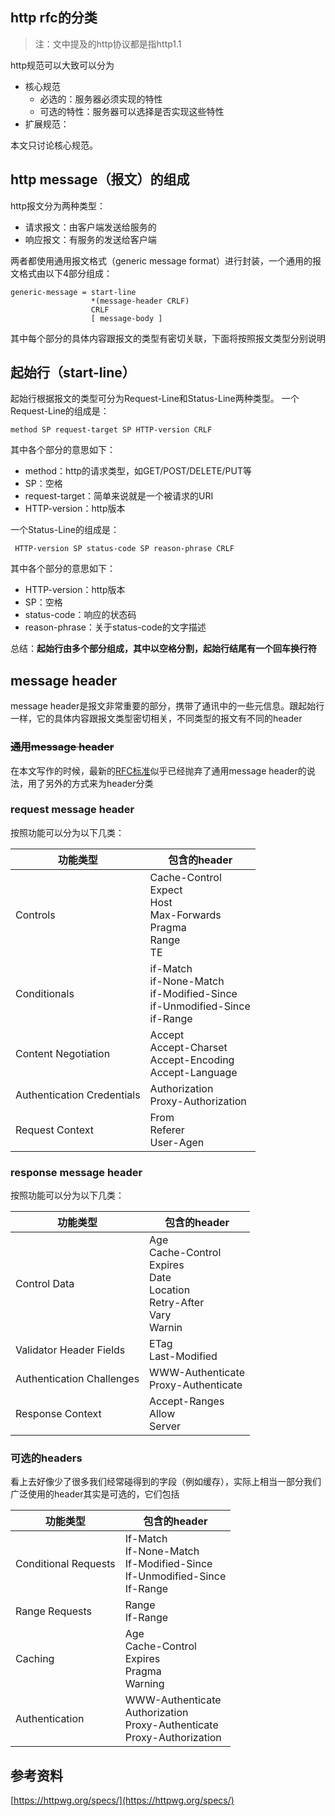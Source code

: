 ## http rfc的分类
>注：文中提及的http协议都是指http1.1  

http规范可以大致可以分为
* 核心规范
    * 必选的：服务器必须实现的特性
    * 可选的特性：服务器可以选择是否实现这些特性
* 扩展规范：

本文只讨论核心规范。


## http message（报文）的组成
http报文分为两种类型：
* 请求报文：由客户端发送给服务的
* 响应报文：有服务的发送给客户端

两者都使用通用报文格式（generic message format）进行封装，一个通用的报文格式由以下4部分组成：

```http
generic-message = start-line
                  *(message-header CRLF)
                  CRLF
                  [ message-body ]
```

其中每个部分的具体内容跟报文的类型有密切关联，下面将按照报文类型分别说明


## 起始行（start-line）
起始行根据报文的类型可分为Request-Line和Status-Line两种类型。  一个Request-Line的组成是：
```http
method SP request-target SP HTTP-version CRLF
````
其中各个部分的意思如下：
* method：http的请求类型，如GET/POST/DELETE/PUT等
* SP：空格
* request-target：简单来说就是一个被请求的URI
* HTTP-version：http版本

一个Status-Line的组成是：
```http
 HTTP-version SP status-code SP reason-phrase CRLF
```
其中各个部分的意思如下：
* HTTP-version：http版本
* SP：空格
* status-code：响应的状态码 
* reason-phrase：关于status-code的文字描述

总结：**起始行由多个部分组成，其中以空格分割，起始行结尾有一个回车换行符**


## message header
message header是报文非常重要的部分，携带了通讯中的一些元信息。跟起始行一样，它的具体内容跟报文类型密切相关，不同类型的报文有不同的header
### ~~通用message header~~
在本文写作的时候，最新的[RFC标准](https://httpwg.org/specs/rfc7230.html#RFC7231)似乎已经抛弃了通用message header的说法，用了另外的方式来为header分类
### request message header
按照功能可以分为以下几类：  

|功能类型|包含的header|
|---|---|
|Controls                       |Cache-Control<br>Expect<br>Host<br>Max-Forwards<br>Pragma<br>Range<br>TE|
|Conditionals                   |if-Match<br>if-None-Match<br>if-Modified-Since<br>if-Unmodified-Since<br>if-Range|
|Content Negotiation            |Accept<br>Accept-Charset<br>Accept-Encoding<br>Accept-Language|
|Authentication Credentials     |Authorization<br>Proxy-Authorization|
|Request Context                |From<br>Referer<br>User-Agen|

### response message header
按照功能可以分为以下几类： 

|功能类型|包含的header|
|---|---|
|Control Data               |Age<br>Cache-Control<br>Expires<br>Date<br>Location<br>Retry-After<br>Vary<br>Warnin|
|Validator Header Fields    |ETag<br>Last-Modified|
|Authentication Challenges  |WWW-Authenticate<br>Proxy-Authenticate|
|Response Context           |Accept-Ranges<br>Allow<br>Server|
<!-- * Control Data
    * Age	          
    * Cache-Control
    * Expires	      
    * Date	      
    * Location	  
    * Retry-After	  
    * Vary	      
    * Warning    
* Validator Header Fields（这种header应答上面Conditionals类的request header）
    * ETag	
    * Last-Modified
* Authentication Challenges  
    * WWW-Authenticate
    * Proxy-Authenticate
* Response Context  
    * Accept-Ranges
    * Allow	         
    * Server -->

### 可选的headers
看上去好像少了很多我们经常碰得到的字段（例如缓存），实际上相当一部分我们广泛使用的header其实是可选的，它们包括


|功能类型|包含的header|
|---|---|
|Conditional Requests   |If-Match<br>If-None-Match<br>If-Modified-Since<br>If-Unmodified-Since<br>If-Range|
|Range Requests         |Range<br>If-Range|
|Caching                |Age<br>Cache-Control<br>Expires<br>Pragma<br>Warning|
|Authentication         |WWW-Authenticate<br>Authorization<br>Proxy-Authenticate<br>Proxy-Authorization|

## 参考资料
[https://httpwg.org/specs/](https://httpwg.org/specs/)
<!-- * HTTP Conditional Requests
    * If-Match
    * If-None-Match
    * If-Modified-Since
    * If-Unmodified-Since
    * If-Range
* HTTP Range Requests
    * Range
    * If-Range
* HTTP Caching
    * Age
    * Cache-Control
    * Expires
    * Pragma
    * Warning
* HTTP Authentication
    * WWW-Authenticate
    * Authorization
    * Proxy-Authenticate
    * Proxy-Authorization -->





<!-- * Controls
    * Cache-Control
    * Expect	   
    * Host	       
    * Max-Forwards
    * Pragma	   
    * Range	       
    * TE
* Conditionals
    * if-Match	          
    * if-None-Match	      
    * if-Modified-Since	  
    * if-Unmodified-Since
    * if-Range
* Content Negotiation
    * Accept	        
    * Accept-Charset	
    * Accept-Encoding	
    * Accept-Language
* Authentication Credentials  
    * Authorization
    * Proxy-Authorization
* Request Context
    * From	
    * Referer	
    * User-Agen -->